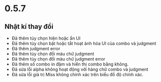 # 0.5.7

## Nhật kí thay đổi

- Đã thêm tùy chọn hiện hoặc ẩn UI
- Đã thêm tùy chọn bật hoặc tắt hoạt ảnh hóa UI của combo và judgment
- Đã thêm judgment error
- Đã thêm tùy chọn đổi màu chữ judgment
- Đã thêm tùy chọn đổi màu chữ judgment error
- Đã thêm số combo in đậm và hiển thị combo bằng không.
- Đã sửa lỗi alpha không hoạt động với hàng chữ combo và judgment
- Đã sửa lỗi giá trị Miss không chính xác trên biểu đồ độ chính xác.
